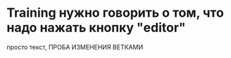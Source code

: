 # Training нужно говорить о том, что надо нажать кнопку "editor"
просто текст, ПРОБА ИЗМЕНЕНИЯ ВЕТКАМИ
